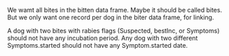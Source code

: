 We wamt all bites in the bitten data frame. Maybe it should be called bites. But we only want one record per dog in the biter data frame, for linking.

A dog with two bites with rabies flags (Suspected, bestInc, or Symptoms) should not have any incubation period. Any dog with two different Symptoms.started should not have any Symptom.started date.
